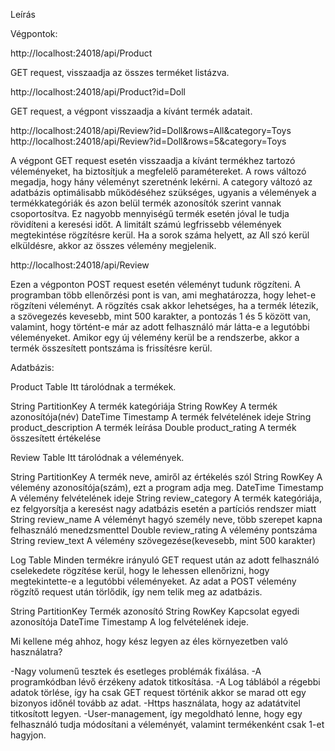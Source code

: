 Leírás

Végpontok:

http://localhost:24018/api/Product

GET request, visszaadja az összes terméket listázva.


http://localhost:24018/api/Product?id=Doll

GET request, a végpont visszaadja a kívánt termék adatait.

http://localhost:24018/api/Review?id=Doll&rows=All&category=Toys
http://localhost:24018/api/Review?id=Doll&rows=5&category=Toys

A végpont GET request esetén visszaadja a kívánt termékhez tartozó véleményeket, ha biztosítjuk a megfelelő paramétereket.
A rows változó megadja, hogy hány véleményt szeretnénk lekérni.
A category változó az adatbázis optimálisabb működéséhez szükséges,
ugyanis a vélemények a termékkategóriák és azon belül termék azonosítók szerint vannak csoportosítva.
Ez nagyobb mennyiségű termék esetén jóval le tudja rövidíteni a keresési időt.
A limitált számú legfrissebb vélemények megtekintése rögzítésre kerül.
Ha a sorok száma helyett, az All szó kerül elküldésre, akkor az összes vélemény megjelenik.


http://localhost:24018/api/Review

Ezen a végponton POST request esetén véleményt tudunk rögzíteni.
A programban több ellenőrzési pont is van, ami meghatározza, hogy lehet-e rögzíteni véleményt.
A rögzítés csak akkor lehetséges, ha a termék létezik, a szövegezés kevesebb, mint 500 karakter,
a pontozás 1 és 5 között van, valamint, hogy történt-e már az adott felhasználó már látta-e a legutóbbi véleményeket.
Amikor egy új vélemény kerül be a rendszerbe, akkor a termék összesített pontszáma is frissítésre kerül.

Adatbázis:

Product Table			Itt tárolódnak a termékek.

String PartitionKey		A termék kategóriája
String RowKey			A termék azonosítója(név)
DateTime Timestamp		A termék felvételének ideje
String product_description	A termék leírása
Double product_rating		A termék összesített értékelése

Review Table			Itt tárolódnak a vélemények.

String PartitionKey		A termék neve, amiről az értékelés szól
String RowKey			A vélemény azonosítója(szám), ezt a program adja meg.
DateTime Timestamp		A vélemény felvételének ideje
String review_category		A termék kategóriája, ez felgyorsítja a keresést nagy adatbázis esetén a partíciós rendszer miatt
String review_name		A véleményt hagyó személy neve, több szerepet kapna felhasználó menedzsmenttel
Double review_rating		A vélemény pontszáma
String review_text		A vélemény szövegezése(kevesebb, mint 500 karakter)

Log Table			Minden termékre irányuló GET request után az adott felhasználó cselekedete rögzítése kerül,
				hogy le lehessen ellenőrizni, hogy megtekintette-e a legutóbbi véleményeket.
				Az adat a POST vélemény rögzítő request után törlődik, így nem telik meg az adatbázis.

String PartitionKey		Termék azonosító
String RowKey			Kapcsolat egyedi azonosítója
DateTime Timestamp		A log felvételének ideje.

Mi kellene még ahhoz, hogy kész legyen az éles környezetben való használatra?

-Nagy volumenű tesztek és esetleges problémák fixálása.
-A programkódban lévő érzékeny adatok titkosítása.
-A Log táblából a régebbi adatok törlése, így ha csak GET request történik akkor se marad ott egy bizonyos időnél tovább az adat.
-Https használata, hogy az adatátvitel titkosított legyen.
-User-management, így megoldható lenne, hogy egy felhasználó tudja módosítani a véleményét, valamint termékenként csak 1-et hagyjon.